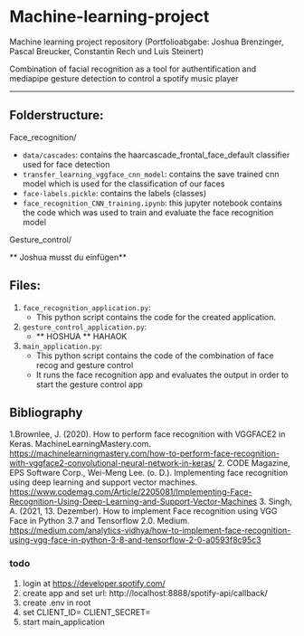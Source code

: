 # Machine-learning-project
Machine learning project repository (Portfolioabgabe: Joshua Brenzinger, Pascal Breucker, Constantin Rech und Luis Steinert)

Combination of facial recognition as a tool for authentification and mediapipe gesture detection to control a spotify music player

--- 
## Folderstructure:

Face_recognition/
  - `data/cascades`: contains the haarcascade_frontal_face_default classifier used for face detection
  - `transfer_learning_vggface_cnn_model`: contains the save trained cnn model which is used for the classification of our faces
  - `face-labels.pickle`: contains the labels (classes)
  - `face_recognition_CNN_training.ipynb`: this jupyter notebook contains the code which was used to train and evaluate the face recognition model
  
Gesture_control/

  ** Joshua musst du einfügen**


## Files:

1. `face_recognition_application.py`: 
   - This python script contains the code for the created application. 
2. `gesture_control_application.py`:
   - ** HOSHUA ** HAHAOK
3. `main_application.py`:
   - This python script contains the code of the combination of face recog and gesture control
   - It runs the face recognition app and evaluates the output in order to start the gesture control app


## Bibliography 

1.Brownlee, J. (2020). How to perform face recognition with VGGFACE2 in Keras. MachineLearningMastery.com. https://machinelearningmastery.com/how-to-perform-face-recognition-with-vggface2-convolutional-neural-network-in-keras/
2. CODE Magazine, EPS Software Corp., Wei-Meng Lee. (o. D.). Implementing face recognition using deep learning and support vector machines. https://www.codemag.com/Article/2205081/Implementing-Face-Recognition-Using-Deep-Learning-and-Support-Vector-Machines
3. Singh, A. (2021, 13. Dezember). How to implement Face recognition using VGG Face in Python 3.7 and Tensorflow 2.0. Medium. https://medium.com/analytics-vidhya/how-to-implement-face-recognition-using-vgg-face-in-python-3-8-and-tensorflow-2-0-a0593f8c95c3


### todo

1. login at https://developer.spotify.com/
2. create app and set url: http://localhost:8888/spotify-api/callback/
3. create .env in root 
4. set CLIENT_ID=<client id>
CLIENT_SECRET=<client secret>
5. start main_application

